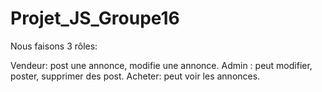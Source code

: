 # Projet_JS_Groupe16


Nous faisons 3 rôles:

Vendeur: post une annonce, modifie une annonce.
Admin : peut modifier, poster, supprimer des post.
Acheter: peut voir les annonces.
